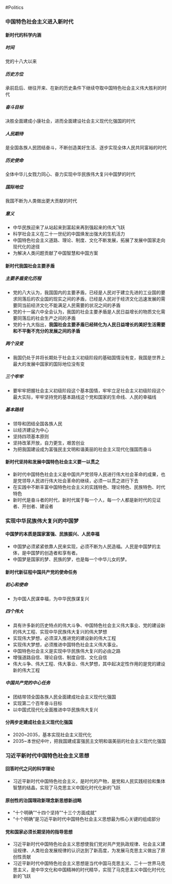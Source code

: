 #Politics
### 中国特色社会主义进入新时代
#### 新时代的科学内涵
##### 时间
党的十八大以来
##### 历史方位
承前启后、继往开来、在新的历史条件下继续夺取中国特色社会主义伟大胜利的时代
##### 奋斗目标
决胜全面建成小康社会，进而全面建设社会主义现代化强国的时代
##### 人民期待
是全国各族人民团结奋斗，不断创造美好生活、逐步实现全体人民共同富裕的时代
##### 历史使命
全体中华儿女戮力同心、奋力实现中华民族伟大复兴中国梦的时代
##### 国际地位
我国不断为人类做出更大贡献的时代
##### 意义
- 中华民族迎来了从站起来到富起来再到强起来的伟大飞跃
- 科学社会主义在二十一世纪的中国焕发出强大的生机活力
- 中国特色社会主义道路、理论、制度、文化不断发展，拓展了发展中国家走向现代化的途径
- 为解决人类问题贡献了中国智慧和中国方案
#### 新时代我国社会主要矛盾
##### 主要矛盾变化历程
- 党的八大认为，我国国内的主要矛盾，已经是人民对于建立先进的工业国的要求同落后的农业国的现实之间的矛盾，已经是人民对于经济文化迅速发展的需要同当前经济文化不能满足人民需要的状况之间的矛盾
- 党的十一届六中全会认为，我国的社会主要矛盾是人民日益增长的物质文化需要同落后的社会生产之间的矛盾
- 党的十九大指出，**我国社会主要矛盾已经转化为人民日益增长的美好生活需要和不平衡不充分的发展之间的矛盾**
##### 两个没变
- 我国仍处于并将长期处于社会主义初级阶段的基础国情没有变，我国是世界上最大的发展中国家的国际地位没有变
##### 三个牢牢
- 要牢牢把握社会主义初级阶段这个基本国情，牢牢立足社会主义初级阶段这个最大实际，牢牢坚持党的基本路线这个党和国家的生命线、人民的幸福线
##### 基本路线
- 领导和团结全国各族人民
- 以经济建设为中心
- 坚持四项基本原则
- 坚持改革开放，自力更生，艰苦创业
- 为把我国建设成为富强民主文明和谐美丽的社会主义现代化强国而奋斗
#### 新时代坚持和发展中国特色社会主义要一以贯之
- 新时代中国特色社会主义是中国共产党领导人民进行伟大社会革命的成果，也是党领导人民进行伟大社会革命的继续，必须一以贯之进行下去
- 在实践中不断丰富中国特色社会主义的实践特色、理论特色、民族特色、时代特色
- 新时代是奋斗者的时代，新时代属于每一个人，每一个人都是新时代的见证者、开创者、建设者
### 实现中华民族伟大复兴的中国梦
#### 中国梦的本质是国家富强、民族振兴、人民幸福
- 中国梦必须紧紧依靠人民来实现，必须不断为人民造福。人民是中国梦的主体，是中国梦的创造者和享有者。
- 中国梦是国家的梦、民族的梦，也是每一个中华儿女的梦。
#### 新时代新征程中国共产党的使命任务
##### 初心和使命
- 为中国人民谋幸福，为中华民族谋复兴
##### 四个伟大
- 具有许多新的历史特点的伟大斗争、中国特色社会主义伟大事业、党的建设新的伟大工程、实现中华民族伟大复兴的伟大梦想
- 实现伟大梦想，必须深入推进党的建设新的伟大工程
- 实现伟大梦想，必须推进中国特色社会主义伟大事业。
- 中国特色社会主义是实现中华民族伟大复兴的必由之路
- 增强道路自信、理论自信、制度自信、文化自信
- 伟大斗争、伟大工程、伟大事业、伟大梦想，其中起决定性作用的是党的建设新的伟大工程
##### 中国共产党的中心任务
- 团结带领全国各族人民全面建成社会主义现代化强国
- 实现第二个百年奋斗目标
- 以中国式现代化全面推进中华民族伟大复兴
#### 分两步走建成社会主义现代化强国
- 2020~2035，基本实现社会主义现代化
- 2035~本世纪中叶，把我国建成富强民主文明和谐美丽的社会主义现代化强国
### 习近平新时代中国特色社会主义思想
#### 回答时代之问的科学理论
- 习近平新时代中国特色社会主义，是时代的产物，是党和人民实践经验和集体智慧的结晶，实现了马克思主义中国化时代化新的飞跃
#### 原创性的治国理政新理念新思想新战略
- “十个明确”“十四个坚持”“十三个方面成就”
- “十个明确”是习近平新时代中国特色社会主义思想最为核心关键的组成部分
#### 党和国家必须长期坚持的指导思想
- 习近平新时代中国特色社会主义思想使我们党对共产党执政规律、社会主义建设规律、人类社会发展规律的认识达到了新高度，为发展马克思主义做出了原创性贡献
- 习近平新时代中国特色社会主义思想是当代中国马克思主义、二十一世界马克思主义，是中华文化和中国精神的时代精华，实现了马克思主义中国化时代化新的飞跃
